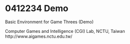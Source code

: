 # 0412234 Demo
Basic Environment for Game Threes (Demo)<br>
<p>
Computer Games and Intelligence (CGI) Lab, NCTU, Taiwan<br>
http://www.aigames.nctu.edu.tw/<br>
<p>